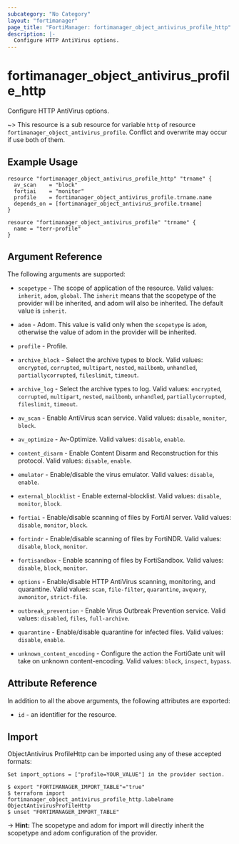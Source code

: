 ```yaml
---
subcategory: "No Category"
layout: "fortimanager"
page_title: "FortiManager: fortimanager_object_antivirus_profile_http"
description: |-
  Configure HTTP AntiVirus options.
---
```


# fortimanager_object_antivirus_profile_http
Configure HTTP AntiVirus options.

~> This resource is a sub resource for variable `http` of resource `fortimanager_object_antivirus_profile`. Conflict and overwrite may occur if use both of them.



## Example Usage

```hcl
resource "fortimanager_object_antivirus_profile_http" "trname" {
  av_scan    = "block"
  fortiai    = "monitor"
  profile    = fortimanager_object_antivirus_profile.trname.name
  depends_on = [fortimanager_object_antivirus_profile.trname]
}

resource "fortimanager_object_antivirus_profile" "trname" {
  name = "terr-profile"
}
```

## Argument Reference


The following arguments are supported:

* `scopetype` - The scope of application of the resource. Valid values: `inherit`, `adom`, `global`. The `inherit` means that the scopetype of the provider will be inherited, and adom will also be inherited. The default value is `inherit`.
* `adom` - Adom. This value is valid only when the `scopetype` is `adom`, otherwise the value of adom in the provider will be inherited.
* `profile` - Profile.

* `archive_block` - Select the archive types to block. Valid values: `encrypted`, `corrupted`, `multipart`, `nested`, `mailbomb`, `unhandled`, `partiallycorrupted`, `fileslimit`, `timeout`.

* `archive_log` - Select the archive types to log. Valid values: `encrypted`, `corrupted`, `multipart`, `nested`, `mailbomb`, `unhandled`, `partiallycorrupted`, `fileslimit`, `timeout`.

* `av_scan` - Enable AntiVirus scan service. Valid values: `disable`, `monitor`, `block`.

* `av_optimize` - Av-Optimize. Valid values: `disable`, `enable`.

* `content_disarm` - Enable Content Disarm and Reconstruction for this protocol. Valid values: `disable`, `enable`.

* `emulator` - Enable/disable the virus emulator. Valid values: `disable`, `enable`.

* `external_blocklist` - Enable external-blocklist. Valid values: `disable`, `monitor`, `block`.

* `fortiai` - Enable/disable scanning of files by FortiAI server. Valid values: `disable`, `monitor`, `block`.

* `fortindr` - Enable/disable scanning of files by FortiNDR. Valid values: `disable`, `block`, `monitor`.

* `fortisandbox` - Enable scanning of files by FortiSandbox. Valid values: `disable`, `block`, `monitor`.

* `options` - Enable/disable HTTP AntiVirus scanning, monitoring, and quarantine. Valid values: `scan`, `file-filter`, `quarantine`, `avquery`, `avmonitor`, `strict-file`.

* `outbreak_prevention` - Enable Virus Outbreak Prevention service. Valid values: `disabled`, `files`, `full-archive`.

* `quarantine` - Enable/disable quarantine for infected files. Valid values: `disable`, `enable`.

* `unknown_content_encoding` - Configure the action the FortiGate unit will take on unknown content-encoding. Valid values: `block`, `inspect`, `bypass`.



## Attribute Reference

In addition to all the above arguments, the following attributes are exported:
* `id` - an identifier for the resource.

## Import

ObjectAntivirus ProfileHttp can be imported using any of these accepted formats:
```
Set import_options = ["profile=YOUR_VALUE"] in the provider section.

$ export "FORTIMANAGER_IMPORT_TABLE"="true"
$ terraform import fortimanager_object_antivirus_profile_http.labelname ObjectAntivirusProfileHttp
$ unset "FORTIMANAGER_IMPORT_TABLE"
```
-> **Hint:** The scopetype and adom for import will directly inherit the scopetype and adom configuration of the provider.
